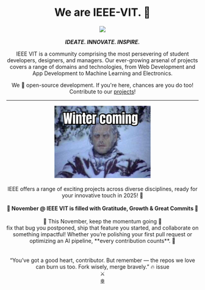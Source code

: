 <h1 align = "center">We are IEEE-VIT. 🚀</h1>
<p align="center">
  <img src="https://github.com/IEEE-VIT/.github/blob/main/profile/IEEE%20Space.png">
</p>

<p align="center">
  <b><i>IDEATE. INNOVATE. INSPIRE.</i></b>  
</p>

<p align="center">
  IEEE VIT is a community comprising the most persevering of student developers, designers, and managers. Our ever-growing arsenal of projects covers a range of domains and technologies, from Web Development and App Development to Machine Learning and Electronics. 
</p>

<p align="center">
  We 💙 open-source development. If you're here, chances are you do too! Contribute to our <a href="https://github.com/orgs/IEEE-VIT/repositories">projects</a>!  
</p>

---

<div align="center">
  <img src="https://github.com/Karan1114Anand/.github-IEEE/blob/november/profile/Winter-is-Coming-Memes-3.jpeg?raw=true" alt="IEEE Hacktober Meme" style="width: 50%; height: auto;">
  <br><br>IEEE offers a range of exciting projects across diverse disciplines, ready for your innovative touch in 2025! 🥳
</div>

<div align="center">
<br>
<b>🍂 November @ IEEE VIT is filled with Gratitude, Growth & Great Commits 🍂</b>
</div>

<div align="center">
  <br>
  🍂 This November, keep the momentum going 🍂<br>
  fix that bug you postponed, ship that feature you started, and collaborate on something impactful!  
  Whether you’re polishing your first pull request or optimizing an AI pipeline, **every contribution counts**. 🍂
</div>

<div align="center">
  <br>
  <br>“You’ve got a good heart, contributor. But remember — the repos we love can burn us too. Fork wisely, merge bravely.” 🔥 issue</code> 
</div>
<div align="center">
  <a>⚔️</a>
</div>

<div align="center">
  <a href="https://youtu.be/2-F7K6UZEVg?si=RbQNxFmYLdsbHyMf" target="_blank">❄️</a>
</div>
